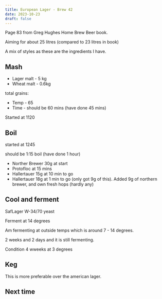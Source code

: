 ```yaml
---
title: European Lager - Brew 42
date: 2023-10-23
draft: false 
---
```

<!-- [![pot](/images/2023-06-06/3.jpg "treatment")](/images/2023-06-06/3.jpg) -->


Page 83 from Greg Hughes Home Brew Beer book.

Aiming for about 25 litres (compared to 23 litres in book)

A mix of styles as these are the ingredients I have.

## Mash

- Lager malt - 5 kg
- Wheat malt - 0.6kg

total grains: 

- Temp - 65
- Time - should be 60 mins (have done 45 mins)

Started at 1120

## Boil

started at 1245

should be 1:15 boil (have done 1 hour)

- Norther Brewer 30g at start
- Protofloc at 15 mins
- Hallertauer 15g at 10 min to go
- Hallertauer 18g at 1 min to go (only got 9g of this). Added 9g of northern brewer, and own fresh hops (hardly any)


## Cool and ferment

SafLager W-34/70 yeast

Ferment at 14 degrees

Am fermenting at outside temps which is around 7 - 14 degrees.

2 weeks and 2 days and it is still fermenting.



Condition 4 wweeks at 3 degrees


## Keg

This is more preferable over the american lager.

## Next time



